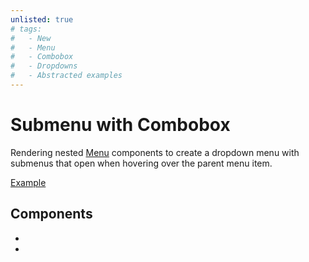 ```yaml
---
unlisted: true
# tags:
#   - New
#   - Menu
#   - Combobox
#   - Dropdowns
#   - Abstracted examples
---
```


# Submenu with Combobox

<div data-description>

Rendering nested [Menu](/components/menu) components to create a dropdown menu with submenus that open when hovering over the parent menu item.

</div>

<div data-tags></div>

<a href="./index.tsx" data-playground>Example</a>

## Components

<div data-cards="components">

- [](/components/menu)
- [](/components/combobox)

</div>

